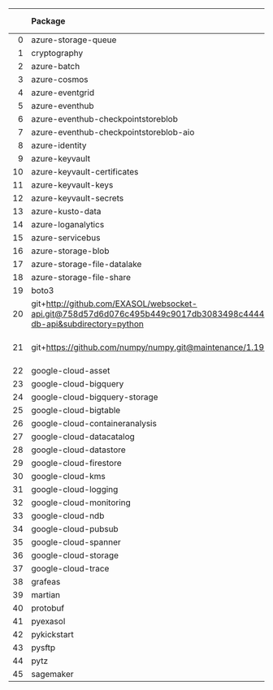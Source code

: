 <!-- markdown-link-check-disable -->

|    | Package                                                                                                                       | Version in 5.0.0     | Version in 6.0.0     | Status   |
|---:|:------------------------------------------------------------------------------------------------------------------------------|:---------------------|:---------------------|:---------|
|  0 | azure-storage-queue                                                                                                           | 12.1.6               | 12.1.                | UPDATED  |
|  1 | cryptography                                                                                                                  |                      | 37.0.4               | NEW      |
|  2 | azure-batch                                                                                                                   | 10.0.0               | 10.0.0               |          |
|  3 | azure-cosmos                                                                                                                  | 4.2.0                | 4.2.0                |          |
|  4 | azure-eventgrid                                                                                                               | 4.3.0                | 4.3.0                |          |
|  5 | azure-eventhub                                                                                                                | 5.5.0                | 5.5.0                |          |
|  6 | azure-eventhub-checkpointstoreblob                                                                                            | 1.1.4                | 1.1.4                |          |
|  7 | azure-eventhub-checkpointstoreblob-aio                                                                                        | 1.1.4                | 1.1.4                |          |
|  8 | azure-identity                                                                                                                | 1.6.0                | 1.6.0                |          |
|  9 | azure-keyvault                                                                                                                | 4.1.0                | 4.1.0                |          |
| 10 | azure-keyvault-certificates                                                                                                   | 4.2.1                | 4.2.1                |          |
| 11 | azure-keyvault-keys                                                                                                           | 4.3.1                | 4.3.1                |          |
| 12 | azure-keyvault-secrets                                                                                                        | 4.2.0                | 4.2.0                |          |
| 13 | azure-kusto-data                                                                                                              | 2.1.3                | 2.1.3                |          |
| 14 | azure-loganalytics                                                                                                            | 0.1.0                | 0.1.0                |          |
| 15 | azure-servicebus                                                                                                              | 7.3.0                | 7.3.0                |          |
| 16 | azure-storage-blob                                                                                                            | 12.8.1               | 12.8.1               |          |
| 17 | azure-storage-file-datalake                                                                                                   | 12.4.0               | 12.4.0               |          |
| 18 | azure-storage-file-share                                                                                                      | 12.5.0               | 12.5.0               |          |
| 19 | boto3                                                                                                                         | 1.17.96              | 1.17.96              |          |
| 20 | git+http://github.com/EXASOL/websocket-api.git@758d57d6d076c495b449c9017db3083498c44445#egg=exasol-db-api&subdirectory=python | No version specified | No version specified |          |
| 21 | git+https://github.com/numpy/numpy.git@maintenance/1.19.x                                                                     | No version specified | No version specified |          |
| 22 | google-cloud-asset                                                                                                            | 3.1.0                | 3.1.0                |          |
| 23 | google-cloud-bigquery                                                                                                         | 2.20.0               | 2.20.0               |          |
| 24 | google-cloud-bigquery-storage                                                                                                 | 2.4.0                | 2.4.0                |          |
| 25 | google-cloud-bigtable                                                                                                         | 2.2.0                | 2.2.0                |          |
| 26 | google-cloud-containeranalysis                                                                                                | 2.3.0                | 2.3.0                |          |
| 27 | google-cloud-datacatalog                                                                                                      | 3.2.1                | 3.2.1                |          |
| 28 | google-cloud-datastore                                                                                                        | 2.1.3                | 2.1.3                |          |
| 29 | google-cloud-firestore                                                                                                        | 2.1.3                | 2.1.3                |          |
| 30 | google-cloud-kms                                                                                                              | 2.3.0                | 2.3.0                |          |
| 31 | google-cloud-logging                                                                                                          | 2.5.0                | 2.5.0                |          |
| 32 | google-cloud-monitoring                                                                                                       | 2.2.1                | 2.2.1                |          |
| 33 | google-cloud-ndb                                                                                                              | 1.9.0                | 1.9.0                |          |
| 34 | google-cloud-pubsub                                                                                                           | 2.5.0                | 2.5.0                |          |
| 35 | google-cloud-spanner                                                                                                          | 3.5.0                | 3.5.0                |          |
| 36 | google-cloud-storage                                                                                                          | 1.38.0               | 1.38.0               |          |
| 37 | google-cloud-trace                                                                                                            | 1.2.0                | 1.2.0                |          |
| 38 | grafeas                                                                                                                       | 1.4.0                | 1.4.0                |          |
| 39 | martian                                                                                                                       | 1.4                  | 1.4                  |          |
| 40 | protobuf                                                                                                                      | 3.17.3               | 3.17.3               |          |
| 41 | pyexasol                                                                                                                      | 0.20.0               | 0.20.0               |          |
| 42 | pykickstart                                                                                                                   | 3.33                 | 3.33                 |          |
| 43 | pysftp                                                                                                                        | 0.2.9                | 0.2.9                |          |
| 44 | pytz                                                                                                                          | 2021.1               | 2021.1               |          |
| 45 | sagemaker                                                                                                                     | 2.59.5               | 2.59.5               |          |